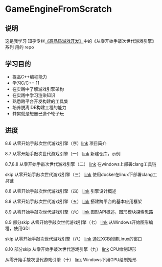 # GameEngineFromScratch

## 说明

这是我学习 知乎专栏[《高品质游戏开发》](https://zhuanlan.zhihu.com/c_119702958)中的《从零开始手敲次世代游戏引擎》系列 用的 repo

## 学习目的

- 提高C++编程能力
- 学习C/C++ 11
- 在实践中了解游戏引擎架构
- 在实践中学习渲染知识
- 熟悉跨平台开发构建的工具集
- 培养脱离IDE构建工程的能力
- ~~其实就是想自己造个轮子玩~~

## 进度

8.6 从零开始手敲次世代游戏引擎（序）[link](https://zhuanlan.zhihu.com/p/28587092)
项目简介

8.7 从零开始手敲次世代游戏引擎（一） [link](https://zhuanlan.zhihu.com/p/28589792)
新建仓库，示例

8.7,8.8 从零开始手敲次世代游戏引擎（二） [link](https://zhuanlan.zhihu.com/p/28598462)
在windows上部署clang工具链

skip 从零开始手敲次世代游戏引擎（三） [link](https://zhuanlan.zhihu.com/p/28611487)
使用docker在linux下部署clang工具链

8.8 从零开始手敲次世代游戏引擎（四） [link](https://zhuanlan.zhihu.com/p/28615565)
引擎设计概述

8.8 从零开始手敲次世代游戏引擎（五） [link](https://zhuanlan.zhihu.com/p/28619982)
搭建跨平台的基本应用框架

8.9 从零开始手敲次世代游戏引擎（六） [link](https://zhuanlan.zhihu.com/p/28633100)
图形API概述，图形模块探索思路

8.9 部分skip 从零开始手敲次世代游戏引擎（七） [link](https://zhuanlan.zhihu.com/p/28641118)
从Windows开始图形编程，使用GDI

skip 从零开始手敲次世代游戏引擎（八） [link](https://zhuanlan.zhihu.com/p/28665581)
通过XCB创建Linux的窗口

8.10 部分skip 从零开始手敲次世代游戏引擎（九） [link](https://zhuanlan.zhihu.com/p/28679304)
CPU绘制矩形

从零开始手敲次世代游戏引擎（十） [link](https://zhuanlan.zhihu.com/p/28711014)
Windows下用GPU绘制矩形